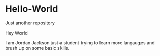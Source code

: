 # Hello-World
Just another repository

Hey World

I am Jordan Jackson just a student trying to learn more langauges and brush up on some basic skills.
